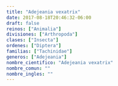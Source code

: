 ```yaml
---
title: "Adejeania vexatrix"
date: 2017-08-18T20:46:32-06:00
draft: false
reinos: ["Animalia"]
divisiones: ["Arthropoda"]
clases: ["Insecta"]
ordenes: ["Diptera"]
familias: ["Tachinidae"]
generos: ["Adejeania"]
nombre_cientifico: "Adejeania vexatrix"
nombre_comun: ""
nombre_ingles: ""
---
```


